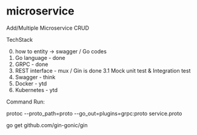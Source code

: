 # microservice


Add/Multiple Microservice CRUD 

TechStack

0. how to entity -> swagger / Go codes
1. Go language - done
2. GRPC - done
3. REST interface - mux / Gin is done
3.1 Mock unit test & Integration test
4. Swagger - think
5. Docker - ytd
6. Kubernetes - ytd




Command Run:

protoc --proto_path=proto --go_out=plugins=grpc:proto service.proto

go get github.com/gin-gonic/gin